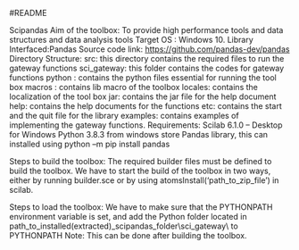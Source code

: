 #README


Scipandas
Aim of the toolbox: To provide high performance tools and data structures and data analysis tools
Target OS : Windows 10.
Library Interfaced:Pandas
Source code link: https://github.com/pandas-dev/pandas 
Directory Structure:
src: this directory contains the required files to run the       gateway functions
sci_gateway: this folder contains the codes for gateway functions
python : contains the python files essential for running the tool box 
macros : contains lib macro of the toolbox 
locales: contains the localization of the tool box 
jar: contains the jar file for the help document
help: contains the help documents for the functions
etc: contains the start and the quit file for the library
examples: contains examples of implementing the gateway functions.
Requirements:
Scilab 6.1.0 – Desktop for Windows
Python 3.8.3 from windows store
Pandas library, this can installed using python –m pip install pandas

Steps to build the toolbox: The required builder files must be defined to build the toolbox. We have to start the build of the toolbox in two ways, either by running builder.sce or by using atomsInstall(‘path_to_zip_file’) in scilab. 

Steps to load the toolbox: We have to make sure that the PYTHONPATH environment variable is set, and add the Python folder located in path_to_installed(extracted)_scipandas_folder\sci_gateway\ to PYTHONPATH
Note: This can be done after building the toolbox.

















